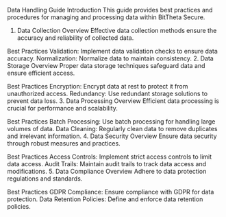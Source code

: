 Data Handling Guide
Introduction
This guide provides best practices and procedures for managing and processing data within BitTheta Secure.

1. Data Collection
Overview
Effective data collection methods ensure the accuracy and reliability of collected data.

Best Practices
Validation: Implement data validation checks to ensure data accuracy.
Normalization: Normalize data to maintain consistency.
2. Data Storage
Overview
Proper data storage techniques safeguard data and ensure efficient access.

Best Practices
Encryption: Encrypt data at rest to protect it from unauthorized access.
Redundancy: Use redundant storage solutions to prevent data loss.
3. Data Processing
Overview
Efficient data processing is crucial for performance and scalability.

Best Practices
Batch Processing: Use batch processing for handling large volumes of data.
Data Cleaning: Regularly clean data to remove duplicates and irrelevant information.
4. Data Security
Overview
Ensure data security through robust measures and practices.

Best Practices
Access Controls: Implement strict access controls to limit data access.
Audit Trails: Maintain audit trails to track data access and modifications.
5. Data Compliance
Overview
Adhere to data protection regulations and standards.

Best Practices
GDPR Compliance: Ensure compliance with GDPR for data protection.
Data Retention Policies: Define and enforce data retention policies.